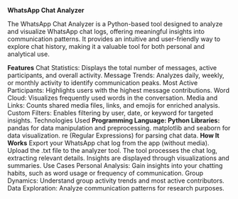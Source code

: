 **WhatsApp Chat Analyzer**

The WhatsApp Chat Analyzer is a Python-based tool designed to analyze and visualize WhatsApp chat logs, offering meaningful insights into communication patterns. It provides an intuitive and user-friendly way to explore chat history, making it a valuable tool for both personal and analytical use.

**Features**
Chat Statistics: Displays the total number of messages, active participants, and overall activity.
Message Trends: Analyzes daily, weekly, or monthly activity to identify communication peaks.
Most Active Participants: Highlights users with the highest message contributions.
Word Cloud: Visualizes frequently used words in the conversation.
Media and Links: Counts shared media files, links, and emojis for enriched analysis.
Custom Filters: Enables filtering by user, date, or keyword for targeted insights.
Technologies Used
**Programming Language: Python
Libraries:**
pandas for data manipulation and preprocessing.
matplotlib and seaborn for data visualization.
re (Regular Expressions) for parsing chat data.
**How It Works**
Export your WhatsApp chat log from the app (without media).
Upload the .txt file to the analyzer tool.
The tool processes the chat log, extracting relevant details.
Insights are displayed through visualizations and summaries.
Use Cases
Personal Analysis: Gain insights into your chatting habits, such as word usage or frequency of communication.
Group Dynamics: Understand group activity trends and most active contributors.
Data Exploration: Analyze communication patterns for research purposes.
